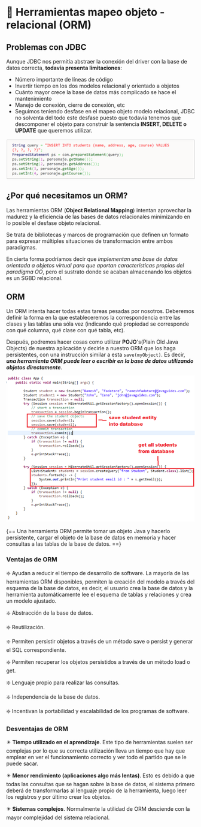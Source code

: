 # 💾 Herramientas mapeo objeto - relacional (ORM)

## Problemas con JDBC

Aunque JDBC nos permitía abstraer la conexión del driver con la base de datos correcta, **todavía presenta limitaciones**:

- Número importante de líneas de código
- Invertir tiempo en los dos modelos relacional y orientado a objetos
- Cuánto mayor crece la base de datos más complicado se hace el mantenimiento
- Manejo de conexión, cierre de conexión, etc
- Seguimos teniendo desfase en el mapeo objeto modelo relacional, JDBC no solventa del todo este desfase puesto que todavía tenemos que descomponer el objeto para construir la sentencia **INSERT, DELETE o UPDATE** que queremos utilizar.

![orm](../img/ud2/11problemsjdbc.png)

## ¿Por qué necesitamos un ORM?

Las herramientas ORM (**Object Relational Mapping**) intentan aprovechar la madurez y la eficiencia de las bases de datos relacionales minimizando en lo posible el desfase objeto relacional.

Se trata de bibliotecas y marcos de programación que definen un formato para expresar múltiples situaciones de transformación entre ambos paradigmas.

En cierta forma podríamos decir que _implementan una base de datos orientada a objetos virtual para que aportan características propias del paradigma OO_, pero el sustrato donde se acaban almacenando los objetos es un SGBD relacional.

## ORM

Un ORM intenta hacer todas estas tareas pesadas por nosotros. Deberemos definir la forma en la que estableceremos la correspondencia entre las clases y las tablas una sóla vez (indicando qué propiedad se corresponde con qué columna, qué clase con qué tabla, etc).

Después, podremos hacer cosas como utilizar **POJO**'s(Plain Old Java Objects) de nuestra aplicación y decirle a nuestro ORM que los haga persistentes, con una instrucción similar a esta `save(myObject)`. Es decir, **_una herramienta ORM puede leer o escribir en la base de datos utilizando objetos directamente_**.

![orm](../img/ud2/12orm.png)

{== Una herramienta ORM permite tomar un objeto Java y hacerlo persistente, cargar el objeto de la base de datos en memoria y hacer consultas a las tablas de la base de datos. ==}

### Ventajas de ORM

❇️ Ayudan a reducir el tiempo de desarrollo de software. La mayoría de las herramientas ORM disponibles, permiten la creación del modelo a través del esquema de la base de datos, es decir, el usuario crea la base de datos y la herramienta automáticamente lee el esquema de tablas y relaciones y crea un modelo ajustado.

❇️ Abstracción de la base de datos.

❇️ Reutilización.

❇️ Permiten persistir objetos a través de un método save o persist y generar el SQL correspondiente.

❇️ Permiten recuperar los objetos persistidos a través de un método load o get.

❇️ Lenguaje propio para realizar las consultas.

❇️ Independencia de la base de datos.

❇️ Incentivan la portabilidad y escalabilidad de los programas de software.

### Desventajas de ORM

✴️ **Tiempo utilizado en el aprendizaje**. Este tipo de herramientas suelen ser complejas por lo que su correcta utilización lleva un tiempo que hay que emplear en ver el funcionamiento correcto y ver todo el partido que se le puede sacar.

✴️ **Menor rendimiento (aplicaciones algo más lentas)**. Esto es debido a que todas las consultas que se hagan sobre la base de datos, el sistema primero deberá de transformarlas al lenguaje propio de la herramienta, luego leer los registros y por último crear los objetos.

✴️ **Sistemas complejos**. Normalmente la utilidad de ORM desciende con la mayor complejidad del sistema relacional.